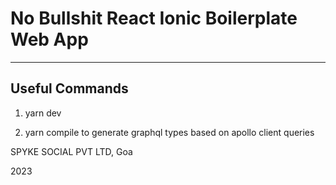 # No Bullshit React Ionic Boilerplate Web App

---

## Useful Commands

1. yarn dev

2. yarn compile to generate graphql types based on apollo client queries

SPYKE SOCIAL PVT LTD, Goa

2023
